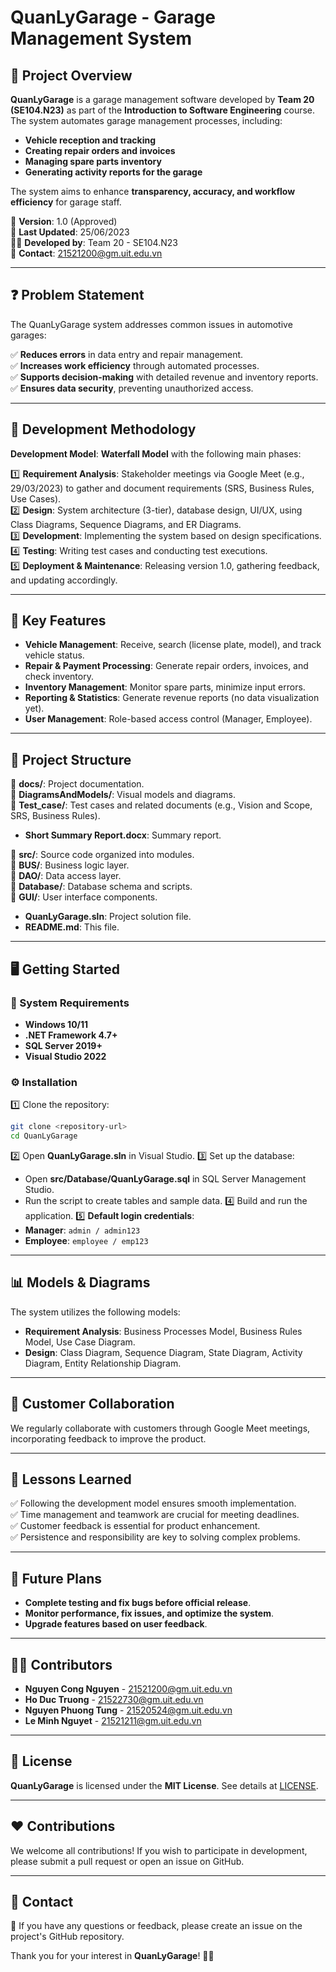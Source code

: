 # QuanLyGarage - Garage Management System

## 📌 Project Overview
**QuanLyGarage** is a garage management software developed by **Team 20 (SE104.N23)** as part of the **Introduction to Software Engineering** course. The system automates garage management processes, including:

- **Vehicle reception and tracking**
- **Creating repair orders and invoices**
- **Managing spare parts inventory**
- **Generating activity reports for the garage**

The system aims to enhance **transparency, accuracy, and workflow efficiency** for garage staff.

📅 **Version**: 1.0 (Approved)  
📆 **Last Updated**: 25/06/2023  
👨‍💻 **Developed by**: Team 20 - SE104.N23  
📩 **Contact**: 21521200@gm.uit.edu.vn  

---

## ❓ Problem Statement
The QuanLyGarage system addresses common issues in automotive garages:

✅ **Reduces errors** in data entry and repair management.  
✅ **Increases work efficiency** through automated processes.  
✅ **Supports decision-making** with detailed revenue and inventory reports.  
✅ **Ensures data security**, preventing unauthorized access.  

---

## 🚀 Development Methodology
**Development Model**: **Waterfall Model** with the following main phases:

1️⃣ **Requirement Analysis**: Stakeholder meetings via Google Meet (e.g., 29/03/2023) to gather and document requirements (SRS, Business Rules, Use Cases).  
2️⃣ **Design**: System architecture (3-tier), database design, UI/UX, using Class Diagrams, Sequence Diagrams, and ER Diagrams.  
3️⃣ **Development**: Implementing the system based on design specifications.  
4️⃣ **Testing**: Writing test cases and conducting test executions.  
5️⃣ **Deployment & Maintenance**: Releasing version 1.0, gathering feedback, and updating accordingly.  

---

## 🔑 Key Features
- **Vehicle Management**: Receive, search (license plate, model), and track vehicle status.
- **Repair & Payment Processing**: Generate repair orders, invoices, and check inventory.
- **Inventory Management**: Monitor spare parts, minimize input errors.
- **Reporting & Statistics**: Generate revenue reports (no data visualization yet).
- **User Management**: Role-based access control (Manager, Employee).

---

## 📂 Project Structure
📂 **docs/**: Project documentation.  
  📂 **DiagramsAndModels/**: Visual models and diagrams.  
  📂 **Test_case/**: Test cases and related documents (e.g., Vision and Scope, SRS, Business Rules).  
  - **Short Summary Report.docx**: Summary report.  

📂 **src/**: Source code organized into modules.  
  📂 **BUS/**: Business logic layer.  
  📂 **DAO/**: Data access layer.  
  📂 **Database/**: Database schema and scripts.  
  📂 **GUI/**: User interface components.  
  - **QuanLyGarage.sln**: Project solution file.  
- **README.md**: This file.  

---

## 🖥️ Getting Started
### 🔧 System Requirements
- **Windows 10/11**
- **.NET Framework 4.7+**
- **SQL Server 2019+**
- **Visual Studio 2022**

### ⚙️ Installation
1️⃣ Clone the repository:
   ```sh
   git clone <repository-url>
   cd QuanLyGarage
   ```
2️⃣ Open **QuanLyGarage.sln** in Visual Studio.
3️⃣ Set up the database:
   - Open **src/Database/QuanLyGarage.sql** in SQL Server Management Studio.
   - Run the script to create tables and sample data.
4️⃣ Build and run the application.
5️⃣ **Default login credentials**:
   - **Manager**: `admin / admin123`
   - **Employee**: `employee / emp123`

---

## 📊 Models & Diagrams
The system utilizes the following models:
- **Requirement Analysis**: Business Processes Model, Business Rules Model, Use Case Diagram.
- **Design**: Class Diagram, Sequence Diagram, State Diagram, Activity Diagram, Entity Relationship Diagram.

---

## 🤝 Customer Collaboration
We regularly collaborate with customers through Google Meet meetings, incorporating feedback to improve the product.

---

## 🎯 Lessons Learned
✅ Following the development model ensures smooth implementation.  
✅ Time management and teamwork are crucial for meeting deadlines.  
✅ Customer feedback is essential for product enhancement.  
✅ Persistence and responsibility are key to solving complex problems.  

---

## 🚀 Future Plans
- **Complete testing and fix bugs before official release**.
- **Monitor performance, fix issues, and optimize the system**.
- **Upgrade features based on user feedback**.

---

## 👨‍💻 Contributors
- **Nguyen Cong Nguyen** - 21521200@gm.uit.edu.vn  
- **Ho Duc Truong** - 21522730@gm.uit.edu.vn  
- **Nguyen Phuong Tung** - 21520524@gm.uit.edu.vn  
- **Le Minh Nguyet** - 21521211@gm.uit.edu.vn  

---

## 📜 License
**QuanLyGarage** is licensed under the **MIT License**. See details at [LICENSE](LICENSE).

---

## ❤️ Contributions
We welcome all contributions! If you wish to participate in development, please submit a pull request or open an issue on GitHub.

---

## 📢 Contact
📩 If you have any questions or feedback, please create an issue on the project's GitHub repository.

Thank you for your interest in **QuanLyGarage**! 🚗💨

